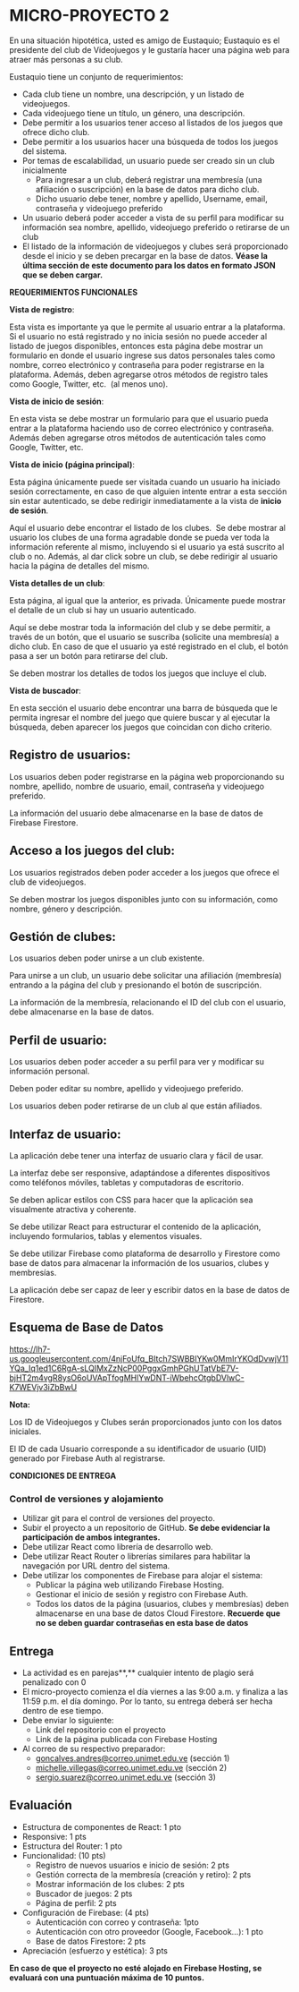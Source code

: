 # **MICRO-PROYECTO 2**

En una situación hipotética, usted es amigo de Eustaquio; Eustaquio es el presidente del club de Videojuegos y le gustaría hacer una página web para atraer más personas a su club.

Eustaquio tiene un conjunto de requerimientos:

- Cada club tiene un nombre, una descripción, y un listado de videojuegos.
- Cada videojuego tiene un título, un género, una descripción.
- Debe permitir a los usuarios tener acceso al listados de los juegos que ofrece dicho club.
- Debe permitir a los usuarios hacer una búsqueda de todos los juegos del sistema.
- Por temas de escalabilidad, un usuario puede ser creado sin un club inicialmente
    - Para ingresar a un club, deberá registrar una membresía (una afiliación o suscripción) en la base de datos para dicho club.
    - Dicho usuario debe tener, nombre y apellido, Username, email, contraseña y videojuego preferido
- Un usuario deberá poder acceder a vista de su perfil para modificar su información sea nombre, apellido, videojuego preferido o retirarse de un club
- El listado de la información de videojuegos y clubes será proporcionado desde el inicio y se deben precargar en la base de datos. **Véase la última sección de este documento para los datos en formato JSON que se deben cargar.**

**REQUERIMIENTOS FUNCIONALES**

**Vista de registro**:

Esta vista es importante ya que le permite al usuario entrar a la plataforma. Si el usuario no está registrado y no inicia sesión no puede acceder al listado de juegos disponibles, entonces esta página debe mostrar un formulario en donde el usuario ingrese sus datos personales tales como nombre, correo electrónico y contraseña para poder registrarse en la plataforma. Además, deben agregarse otros métodos de registro tales como Google, Twitter, etc.  (al menos uno).

**Vista de inicio de sesión**:

En esta vista se debe mostrar un formulario para que el usuario pueda entrar a la plataforma haciendo uso de correo electrónico y contraseña. Además deben agregarse otros métodos de autenticación tales como Google, Twitter, etc.

**Vista de inicio (página principal)**:

Esta página únicamente puede ser visitada cuando un usuario ha iniciado sesión correctamente, en caso de que alguien intente entrar a esta sección sin estar autenticado, se debe redirigir inmediatamente a la vista de **inicio de sesión**.

Aquí el usuario debe encontrar el listado de los clubes.  Se debe mostrar al usuario los clubes de una forma agradable donde se pueda ver toda la información referente al mismo, incluyendo si el usuario ya está suscrito al club o no. Además, al dar click sobre un club, se debe redirigir al usuario hacia la página de detalles del mismo.

**Vista detalles de un club**:

Esta página, al igual que la anterior, es privada. Únicamente puede mostrar el detalle de un club si hay un usuario autenticado.

Aquí se debe mostrar toda la información del club y se debe permitir, a través de un botón, que el usuario se suscriba (solicite una membresía) a dicho club. En caso de que el usuario ya esté registrado en el club, el botón pasa a ser un botón para retirarse del club.

Se deben mostrar los detalles de todos los juegos que incluye el club.

**Vista de buscador**:

En esta sección el usuario debe encontrar una barra de búsqueda que le permita ingresar el nombre del juego que quiere buscar y al ejecutar la búsqueda, deben aparecer los juegos que coincidan con dicho criterio.

## **Registro de usuarios:**

Los usuarios deben poder registrarse en la página web proporcionando su nombre, apellido, nombre de usuario, email, contraseña y videojuego preferido.

La información del usuario debe almacenarse en la base de datos de Firebase Firestore.

## **Acceso a los juegos del club:**

Los usuarios registrados deben poder acceder a los juegos que ofrece el club de videojuegos.

Se deben mostrar los juegos disponibles junto con su información, como nombre, género y descripción.

## **Gestión de clubes:**

Los usuarios deben poder unirse a un club existente.

Para unirse a un club, un usuario debe solicitar una afiliación (membresía) entrando a la página del club y presionando el botón de suscripción.

La información de la membresía, relacionando el ID del club con el usuario, debe almacenarse en la base de datos.

## **Perfil de usuario:**

Los usuarios deben poder acceder a su perfil para ver y modificar su información personal.

Deben poder editar su nombre, apellido y videojuego preferido.

Los usuarios deben poder retirarse de un club al que están afiliados.

## **Interfaz de usuario:**

La aplicación debe tener una interfaz de usuario clara y fácil de usar.

La interfaz debe ser responsive, adaptándose a diferentes dispositivos como teléfonos móviles, tabletas y computadoras de escritorio.

Se deben aplicar estilos con CSS para hacer que la aplicación sea visualmente atractiva y coherente.

Se debe utilizar React para estructurar el contenido de la aplicación, incluyendo formularios, tablas y elementos visuales.

Se debe utilizar Firebase como plataforma de desarrollo y Firestore como base de datos para almacenar la información de los usuarios, clubes y membresías.

La aplicación debe ser capaz de leer y escribir datos en la base de datos de Firestore.

## **Esquema de Base de Datos**

https://lh7-us.googleusercontent.com/4njFoUfq_BItch7SWBBIYKw0MmIrYKOdDvwjV11YQa_Iq1ed1C6RgA-sLQIMxZzNcP00PggxGmhPGhUTatVbE7V-bjHT2m4vgR8ysO6oUVApTfogMHlYwDNT-iWbehcOtgbDVlwC-K7WEVjv3iZbBwU

**Nota:**

Los ID de Videojuegos y Clubes serán proporcionados junto con los datos iniciales.

El ID de cada Usuario corresponde a su identificador de usuario (UID) generado por Firebase Auth al registrarse.

**CONDICIONES DE ENTREGA**

### **Control de versiones y alojamiento**

- Utilizar git para el control de versiones del proyecto.
- Subir el proyecto a un repositorio de GitHub. **Se debe evidenciar la participación de ambos integrantes.**
- Debe utilizar React como librería de desarrollo web.
- Debe utilizar React Router o librerías similares para habilitar la navegación por URL dentro del sistema.
- Debe utilizar los componentes de Firebase para alojar el sistema:
    - Publicar la página web utilizando Firebase Hosting.
    - Gestionar el inicio de sesión y registro con Firebase Auth.
    - Todos los datos de la página (usuarios, clubes y membresías) deben almacenarse en una base de datos Cloud Firestore. **Recuerde que no se deben guardar contraseñas en esta base de datos**

## **Entrega**

- La actividad es en parejas**,** cualquier intento de plagio será penalizado con 0
- El micro-proyecto comienza el día viernes a las 9:00 a.m. y finaliza a las 11:59 p.m. el día domingo. Por lo tanto, su entrega deberá ser hecha dentro de ese tiempo.
- Debe enviar lo siguiente:
    - Link del repositorio con el proyecto
    - Link de la página publicada con Firebase Hosting
- Al correo de su respectivo preparador:
    - [goncalves.andres@correo.unimet.edu.ve](mailto:goncalves.andres@correo.unimet.edu.ve) (sección 1)
    - [michelle.villegas@correo.unimet.edu.ve](mailto:michelle.villegas@correo.unimet.edu.ve) (sección 2)
    - [sergio.suarez@correo.unimet.edu.ve](mailto:sergio.suarez@correo.unimet.edu.ve) (sección 3)

## **Evaluación**

- Estructura de componentes de React: 1 pto
- Responsive: 1 pts
- Estructura del Router: 1 pto
- Funcionalidad: (10 pts)
    - Registro de nuevos usuarios e inicio de sesión: 2 pts
    - Gestión correcta de la membresía (creación y retiro): 2 pts
    - Mostrar información de los clubes: 2 pts
    - Buscador de juegos: 2 pts
    - Página de perfil: 2 pts
- Configuración de Firebase: (4 pts)
    - Autenticación con correo y contraseña: 1pto
    - Autenticación con otro proveedor (Google, Facebook…): 1 pto
    - Base de datos Firestore: 2 pts
- Apreciación (esfuerzo y estética): 3 pts

**En caso de que el proyecto no esté alojado en Firebase Hosting, se evaluará con una puntuación máxima de 10 puntos.**
